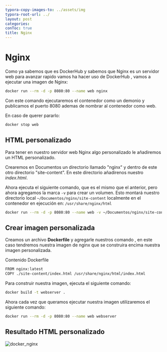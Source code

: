 ```yaml
---
typora-copy-images-to: ../assets/img
typora-root-url: ../
layout: post
categories: 
conToc: true
title: Nginx
---
```


# Nginx



Como ya sabemos que es DockerHub y sabemos que Nginx es un servidor web para avanzar rapido vamos ha hacer uso de DockerHub , vamos a ejecutar una imagen de Nginx:



```bash
docker run --rm -d -p 8080:80 --name web nginx
```

Con este comando ejecutaremos el contenedor como un demonio y publicamos el puerto 8080  ademas de nombrar al contenedor como web.



En caso de querer pararlo:

```bash
docker stop web
```



## HTML personalizado

Para tener en nuestro servidor web Nginx algo personalizado le añadiremos un HTML personalizado.



Crearemos en Documentos un directorio llamado "nginx" y dentro de este otro directorio "site-content". En este directorio añadirenos nuestro *index.html*.

Ahora ejecuta el siguiente comando, que es el mismo que el anterior, pero ahora agregamos la marca `-v` para crear un volumen. Esto montará nuestro directorio local `~/Documentos/nginx/site-content` localmente en el contenedor en ejecución en: `/usr/share/nginx/html`

```bash
docker run --rm -d -p 8080:80 --name web -v ~/Documentos/nginx/site-content:/usr/share/nginx/html nginx
```

## Crear imagen personalizada

Creamos un archivo **Dockerfile** y agregarle nuestros comando , en este caso tendremos nuestra imagen de nginx que se construira encima nuestra imagen personalizada.

Contenido Dockerfile

```bash
FROM nginx:latest
COPY ./site-content/index.html /usr/share/nginx/html/index.html
```

Para construir nuestra imagen, ejecuta el siguiente comando:

```bash
docker build -t webserver .
```



Ahora cada vez que queramos ejecutar nuestra imagen utilizaremos el siguiente comando:

```bash
docker run --rm -d -p 8080:80 --name web webserver
```



## Resultado HTML personalizado

![docker_nginx](/home/ciber/Documentos/Repos/daniluca00.github.io/assets/img/docker_nginx.png)